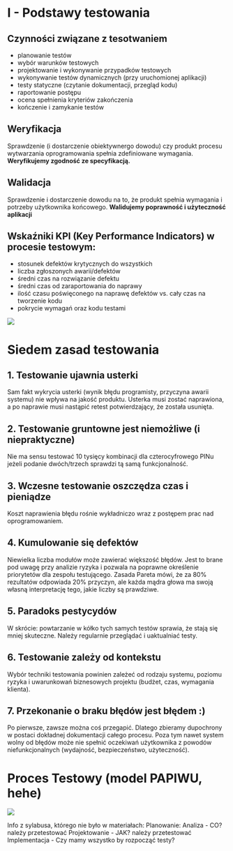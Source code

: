 # I - Podstawy testowania

## Czynności związane z tesotwaniem

- planowanie testów
- wybór warunków testowych
- projektowanie i wykonywanie przypadków testowych
- wykonywanie testów dynamicznych (przy uruchomionej aplikacji)
- testy statyczne (czytanie dokumentacji, przegląd kodu)
- raportowanie postępu
- ocena spełnienia kryteriów zakończenia
- kończenie i zamykanie testów

## Weryfikacja

Sprawdzenie (i dostarczenie obiektywnergo dowodu) czy produkt procesu wytwarzania oprogramowania spełnia zdefiniowane wymagania.
**Weryfikujemy zgodność ze specyfikacją.**

## Walidacja

Sprawdzenie i dostarczenie dowodu na to, że produkt spełnia wymagania i potrzeby użytkownika końcowego.
**Walidujemy poprawność i użyteczność aplikacji**

## Wskaźniki KPI (Key Performance Indicators) w procesie testowym:

- stosunek defektów krytycznych do wszystkich
- liczba zgłoszonych awarii/defektów
- średni czas na rozwiązanie defektu
- średni czas od zaraportowania do naprawy
- ilość czasu poświęconego na naprawę defektów vs. cały czas na tworzenie kodu
- pokrycie wymagań oraz kodu testami

![](https://freeimage.host/i/4TJWUQ)

# Siedem zasad testowania

## 1. Testowanie ujawnia usterki

Sam fakt wykrycia usterki (wynik błędu programisty, przyczyna awarii systemu) nie wpływa na jakość produktu. Usterka musi zostać naprawiona, a po naprawie musi nastąpić retest potwierdzający, że została usunięta.

## 2. Testowanie gruntowne jest niemożliwe (i niepraktyczne)

Nie ma sensu testować 10 tysięcy kombinacji dla czterocyfrowego PINu jeżeli podanie dwóch/trzech sprawdzi tą samą funkcjonalność.

## 3. Wczesne testowanie oszczędza czas i pieniądze

Koszt naprawienia błędu rośnie wykładniczo wraz z postępem prac nad oprogramowaniem.

## 4. Kumulowanie się defektów

Niewielka liczba modułów może zawierać większość błędów. Jest to brane pod uwagę przy analizie ryzyka i pozwala na poprawne określenie priorytetów dla zespołu testującego. Zasada Pareta mówi, że za 80% rezultatów odpowiada 20% przyczyn, ale każda mądra głowa ma swoją własną interpretację tego, jakie liczby są prawdziwe.

## 5. Paradoks pestycydów

W skrócie: powtarzanie w kółko tych samych testów sprawia, że stają się mniej skuteczne. Należy regularnie przeglądać i uaktualniać testy.

## 6. Testowanie zależy od kontekstu

Wybór techniki testowania powinien zależeć od rodzaju systemu, poziomu ryzyka i uwarunkowań biznesowych projektu (budżet, czas, wymagania klienta).

## 7. Przekonanie o braku błędów jest błędem :)

Po pierwsze, zawsze można coś przegapić. Dlatego zbieramy dupochrony w postaci dokładnej dokumentacji całego procesu. Poza tym nawet system wolny od błędów może nie spełnić oczekiwań użytkownika z powodów niefunkcjonalnych (wydajność, bezpieczeństwo, użyteczność). 

# Proces Testowy (model PAPIWU, hehe)

![](https://freeimage.host/i/4TJCNt)

Info z sylabusa, którego nie było w materiałach:
Planowanie: Analiza - CO? należy przetestować
Projektowanie - JAK? należy przetestować
Implementacja - Czy mamy wszystko by rozpocząć testy?
